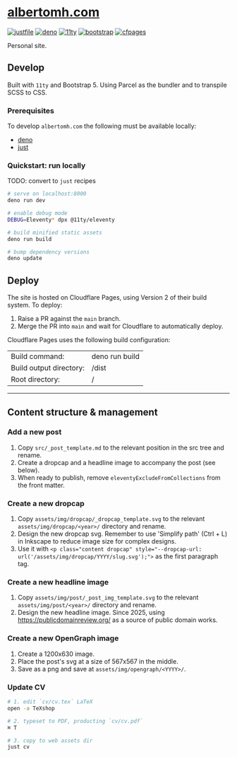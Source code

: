 <!-- markdownlint-disable MD033 no-inline-html -->
# <a href="https://www.albertomh.com" target="_blank">albertomh.com</a>
<!-- markdownlint-enable MD033 no-inline-html -->

[![justfile](https://img.shields.io/badge/🤖_justfile-EFF1F3)](https://github.com/casey/just)
[![deno](https://img.shields.io/badge/deno-ffffff?logo=deno&logoColor=222222)](https://github.com/denoland/deno/)
[![11ty](https://img.shields.io/badge/static-ffffff?logo=eleventy&logoColor=222222)](https://github.com/11ty/eleventy/)
[![bootstrap](https://img.shields.io/badge/5-7952B3?logo=bootstrap&logoColor=white)](https://github.com/twbs/bootstrap)
[![cfpages](https://img.shields.io/badge/pages-ffffff?logo=cloudflare&logoColor=#F38020)](https://pages.cloudflare.com/)

Personal site.

## Develop

Built with `11ty` and Bootstrap 5. Using Parcel as the bundler and to transpile SCSS to CSS.  

### Prerequisites

To develop `albertomh.com` the following must be available locally:

- [deno](https://github.com/denoland/deno)
- [just](https://github.com/casey/just)

### Quickstart: run locally

TODO: convert to `just` recipes

```sh
# serve on localhost:8000
deno run dev

# enable debug mode
DEBUG=Eleventy* dpx @11ty/eleventy

# build minified static assets
deno run build

# bump dependency versions
deno update
```

## Deploy

The site is hosted on Cloudflare Pages, using Version 2 of their build system. To deploy:  

1. Raise a PR against the `main` branch.
1. Merge the PR into `main` and wait for Cloudflare to automatically deploy.

Cloudflare Pages uses the following build configuration:  

|                         |               |
|-------------------------|---------------|
| Build command:          | deno run build |
| Build output directory: | /dist         |
| Root directory:         | /             |

---

## Content structure & management

### Add a new post

1. Copy `src/_post_template.md` to the relevant position in the src tree and rename.
1. Create a dropcap and a headline image to accompany the post (see below).
1. When ready to publish, remove `eleventyExcludeFromCollections` from the front matter.

### Create a new dropcap

1. Copy `assets/img/dropcap/_dropcap_template.svg` to the relevant
`assets/img/dropcap/<year>/` directory and rename.
1. Design the new dropcap svg. Remember to use 'Simplify path' (Ctrl + L) in Inkscape to
   reduce image size for complex designs.
1. Use it with `<p class="content dropcap" style="--dropcap-url: url('/assets/img/dropcap/YYYY/slug.svg');">`
   as the first paragraph tag.

### Create a new headline image

1. Copy `assets/img/post/_post_img_template.svg` to the relevant
`assets/img/post/<year>/` directory and rename.
1. Design the new headline image. Since 2025, using
<https://publicdomainreview.org/> as a source of public domain works.

### Create a new OpenGraph image

1. Create a 1200x630 image.
1. Place the post's svg at a size of 567x567 in the middle.
1. Save as a png and save at `assets/img/opengraph/<YYYY>/`.

### Update CV

```sh
# 1. edit `cv/cv.tex` LaTeX
open -a TeXshop

# 2. typeset to PDF, producting `cv/cv.pdf`
⌘ T

# 3. copy to web assets dir
just cv
```
